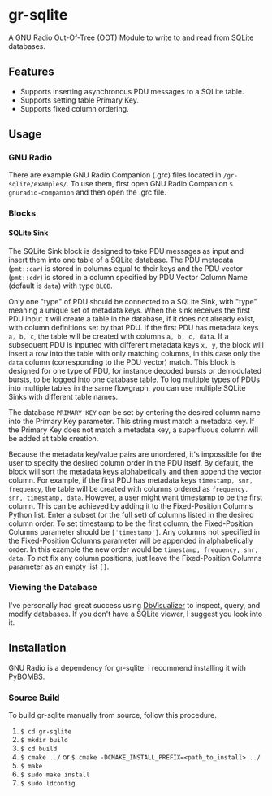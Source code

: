 # gr-sqlite
A GNU Radio Out-Of-Tree (OOT) Module to write to and read from SQLite databases.


## Features
* Supports inserting asynchronous PDU messages to a SQLite table.
* Supports setting table Primary Key.
* Supports fixed column ordering.


## Usage
### GNU Radio
There are example GNU Radio Companion (.grc) files located in `/gr-sqlite/examples/`.  To use them, first open GNU Radio Companion `$ gnuradio-companion` and then open the .grc file.

### Blocks
#### SQLite Sink
The SQLite Sink block is designed to take PDU messages as input and insert them into one table of a SQLite database.  The PDU metadata (`pmt::car`) is stored in columns equal to their keys and the PDU vector (`pmt::cdr`) is stored in a column specified by PDU Vector Column Name (default is `data`) with type `BLOB`.

Only one "type" of PDU should be connected to a SQLite Sink, with "type" meaning a unique set of metadata keys.  When the sink receives the first PDU input it will create a table in the database, if it does not already exist, with column definitions set by that PDU.  If the first PDU has metadata keys `a, b, c`, the table will be created with columns `a, b, c, data`.  If a subsequent PDU is inputted with different metadata keys `x, y`, the block will insert a row into the table with only matching columns, in this case only the `data` column (corresponding to the PDU vector) match.  This block is designed for one type of PDU, for instance decoded bursts or demodulated bursts, to be logged into one database table.  To log multiple types of PDUs into multiple tables in the same flowgraph, you can use multiple SQLite Sinks with different table names.

The database `PRIMARY KEY` can be set by entering the desired column name into the Primary Key parameter.  This string must match a metadata key.  If the Primary Key does not match a metadata key, a superfluous column will be added at table creation.

Because the metadata key/value pairs are unordered, it's impossible for the user to specify the desired column order in the PDU itself.  By default, the block will sort the metadata keys alphabetically and then append the vector column.  For example, if the first PDU has metadata keys `timestamp, snr, frequency`, the table will be created with columns ordered as `frequency, snr, timestamp, data`.  However, a user might want timestamp to be the first column.  This can be achieved by adding it to the Fixed-Position Columns Python list.  Enter a subset (or the full set) of columns listed in the desired column order.  To set timestamp to be the first column, the Fixed-Position Columns parameter should be `['timestamp']`.  Any columns not specified in the Fixed-Position Columns parameter will be appended in alphabetically order.  In this example the new order would be `timestamp, frequency, snr, data`.  To not fix any column positions, just leave the Fixed-Position Columns parameter as an empty list `[]`.

### Viewing the Database
I've personally had great success using [DbVisualizer](https://www.dbvis.com/) to inspect, query, and modify databases.  If you don't have a SQLite viewer, I suggest you look into it.


## Installation
GNU Radio is a dependency for gr-sqlite.  I recommend installing it with [PyBOMBS](https://github.com/gnuradio/pybombs).

### Source Build
To build gr-sqlite manually from source, follow this procedure.

1. `$ cd gr-sqlite`
2. `$ mkdir build`
3. `$ cd build`
4. `$ cmake ../` or `$ cmake -DCMAKE_INSTALL_PREFIX=<path_to_install> ../`
5. `$ make`
6. `$ sudo make install`
7. `$ sudo ldconfig`
